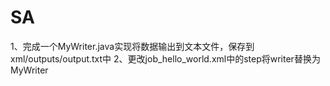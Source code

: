 # SA
1、完成一个MyWriter.java实现将数据输出到文本文件，保存到xml/outputs/output.txt中
2、更改job_hello_world.xml中的step将writer替换为MyWriter
